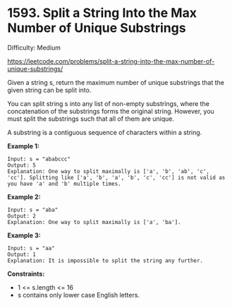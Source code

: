 # 1593. Split a String Into the Max Number of Unique Substrings

Difficulty: Medium

https://leetcode.com/problems/split-a-string-into-the-max-number-of-unique-substrings/

Given a string s, return the maximum number of unique substrings that the given string can be split into.

You can split string s into any list of non-empty substrings, where the concatenation of the substrings forms the original string. However, you must split the substrings such that all of them are unique.

A substring is a contiguous sequence of characters within a string.

**Example 1:**
```
Input: s = "ababccc"
Output: 5
Explanation: One way to split maximally is ['a', 'b', 'ab', 'c', 'cc']. Splitting like ['a', 'b', 'a', 'b', 'c', 'cc'] is not valid as you have 'a' and 'b' multiple times.
```

**Example 2:**
```
Input: s = "aba"
Output: 2
Explanation: One way to split maximally is ['a', 'ba'].
```

**Example 3:**
```
Input: s = "aa"
Output: 1
Explanation: It is impossible to split the string any further.
```

**Constraints:**

* 1 <= s.length <= 16
* s contains only lower case English letters.
